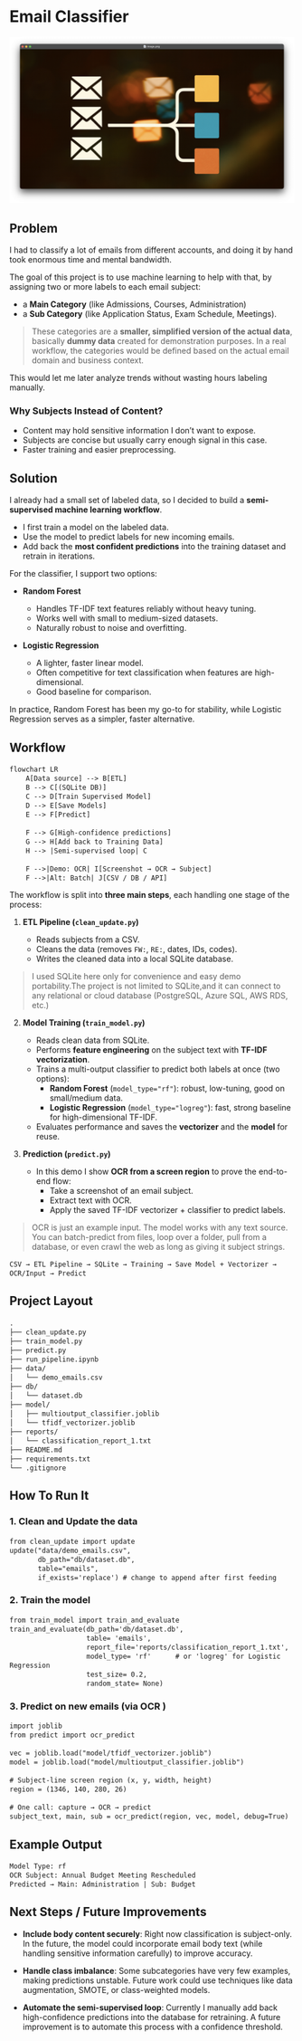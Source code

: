 

# Email Classifier

![image](./images/image.png)

## Problem

I had to classify a lot of emails from different accounts, and doing it by hand took enormous time and mental bandwidth.

The goal of this project is to use machine learning to help with that, by assigning two or more labels to each email subject:

- a **Main Category** (like Admissions, Courses, Administration)
- a **Sub Category** (like Application Status, Exam Schedule, Meetings).

>  These categories are a **smaller, simplified version of the actual data**, basically **dummy data** created for demonstration purposes. In a real workflow, the categories would be defined based on the actual email domain and business context.

This would let me later analyze trends without wasting hours labeling manually.

### Why Subjects Instead of Content?

- Content may hold sensitive information I don’t want to expose.  
- Subjects are concise but usually carry enough signal in this case.  
- Faster training and easier preprocessing.

## Solution

I already had a small set of labeled data, so I decided to build a **semi-supervised machine learning workflow**.

- I first train a model on the labeled data.
- Use the model to predict labels for new incoming emails.  
- Add back the **most confident predictions** into the training dataset and retrain in iterations.  

For the classifier, I support two options:  

- **Random Forest**  
  - Handles TF-IDF text features reliably without heavy tuning.  
  - Works well with small to medium-sized datasets.  
  - Naturally robust to noise and overfitting.  

- **Logistic Regression**  
  - A lighter, faster linear model.  
  - Often competitive for text classification when features are high-dimensional.  
  - Good baseline for comparison.  

In practice, Random Forest has been my go-to for stability, while Logistic Regression serves as a simpler, faster alternative.

## Workflow

```mermaid
flowchart LR
    A[Data source] --> B[ETL]
    B --> C[(SQLite DB)]
    C --> D[Train Supervised Model]
    D --> E[Save Models]
    E --> F[Predict]
    
    F --> G[High-confidence predictions]
    G --> H[Add back to Training Data]
    H --> |Semi-supervised loop| C

    F -->|Demo: OCR| I[Screenshot → OCR → Subject]
    F -->|Alt: Batch| J[CSV / DB / API]
```

The workflow is split into **three main steps**, each handling one stage of the process:  

1. **ETL Pipeline (`clean_update.py`)**  

   - Reads subjects from a CSV.  
   - Cleans the data (removes `FW:`, `RE:`, dates, IDs, codes).  
   - Writes the cleaned data into a local SQLite database. 

> I used SQLite here only for convenience and easy demo portability.The project is not limited to SQLite,and it can connect to any relational or cloud database (PostgreSQL, Azure SQL, AWS RDS, etc.)

2. **Model Training (`train_model.py`)**  

   - Reads clean data from SQLite.  
   - Performs **feature engineering** on the subject text with **TF-IDF vectorization**.
   - Trains a multi-output classifier to predict both labels at once (two options):
     - **Random Forest** (`model_type="rf"`): robust, low-tuning, good on small/medium data.
     - **Logistic Regression** (`model_type="logreg"`): fast, strong baseline for high-dimensional TF-IDF.
   - Evaluates performance and saves the **vectorizer** and the **model** for reuse.

3. **Prediction (`predict.py`)** 

   - In this demo I show **OCR from a screen region** to prove the end-to-end flow:
     - Take a screenshot of an email subject.  
     -  Extract text with OCR.  
     - Apply the saved TF-IDF vectorizer + classifier to predict labels.  

>  OCR is just an example input. The model works with any text source. You can batch-predict from files, loop over a folder, pull from a database, or even crawl the web as long as giving it subject strings.

```
CSV → ETL Pipeline → SQLite → Training → Save Model + Vectorizer → OCR/Input → Predict
```



## Project Layout

```
.
├── clean_update.py
├── train_model.py
├── predict.py
├── run_pipeline.ipynb
├── data/
│   └── demo_emails.csv
├── db/
│   └── dataset.db
├── model/
│   ├── multioutput_classifier.joblib
│   └── tfidf_vectorizer.joblib
├── reports/
│   └── classification_report_1.txt
├── README.md
├── requirements.txt
└── .gitignore
```

## How To Run It

### **1. Clean and Update the data**

```
from clean_update import update
update("data/demo_emails.csv",
       db_path="db/dataset.db",
       table="emails",
       if_exists='replace') # change to append after first feeding
```

### **2. Train the model**

```
from train_model import train_and_evaluate
train_and_evaluate(db_path='db/dataset.db',
                   table= 'emails',
                   report_file='reports/classification_report_1.txt',
                   model_type= 'rf'      # or 'logreg' for Logistic Regression
                   test_size= 0.2,
                   random_state= None)
```

### **3. Predict on new emails (via OCR )**

```
import joblib
from predict import ocr_predict

vec = joblib.load("model/tfidf_vectorizer.joblib")
model = joblib.load("model/multioutput_classifier.joblib")

# Subject-line screen region (x, y, width, height)
region = (1346, 140, 280, 26)

# One call: capture → OCR → predict
subject_text, main, sub = ocr_predict(region, vec, model, debug=True)
```

## Example Output

```
Model Type: rf
OCR Subject: Annual Budget Meeting Rescheduled
Predicted → Main: Administration | Sub: Budget
```

## Next Steps / Future Improvements  

- **Include body content securely**: 
  Right now classification is subject-only. In the future, the model could incorporate email body text (while handling sensitive information carefully) to improve accuracy.  

- **Handle class imbalance**: 
  Some subcategories have very few examples, making predictions unstable. Future work could use techniques like data augmentation, SMOTE, or class-weighted models.  

- **Automate the semi-supervised loop**: 
  Currently I manually add back high-confidence predictions into the database for retraining. A future improvement is to automate this process with a confidence threshold.  



